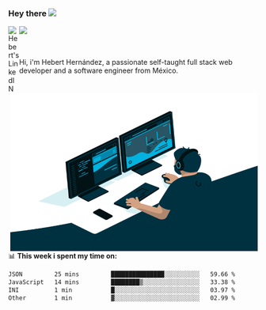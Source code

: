 ### Hey there <img src="https://media.giphy.com/media/hvRJCLFzcasrR4ia7z/giphy.gif" width="25px">
<a href="https://www.linkedin.com/in/evertcode/" target="_blank">
  <img align="left" alt="Hebert's LinkedIN" width="22px" src="https://raw.githubusercontent.com/peterthehan/peterthehan/master/assets/linkedin.svg" />
</a>

![](https://visitor-badge.glitch.me/badge?page_id=evertcode.evertcode)

<br />

Hi, i'm Hebert Hernández, a passionate self-taught full stack web developer and a software engineer from México.

<img align="right" alt="GIF" src="https://github.com/evertcode/evertcode/blob/master/code.gif?raw=true" width="500" height="320" />

📊 **This week i spent my time on:**

<!--START_SECTION:waka-->

```text
JSON         25 mins         ███████████████░░░░░░░░░░   59.66 %
JavaScript   14 mins         ████████▒░░░░░░░░░░░░░░░░   33.38 %
INI          1 min           █░░░░░░░░░░░░░░░░░░░░░░░░   03.97 %
Other        1 min           ▓░░░░░░░░░░░░░░░░░░░░░░░░   02.99 %
```

<!--END_SECTION:waka-->
